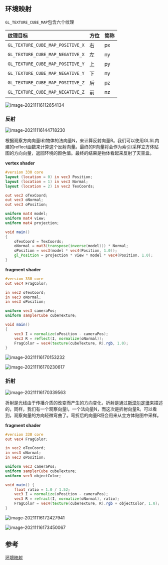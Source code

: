 ## 环境映射

`GL_TEXTURE_CUBE_MAP`包含六个纹理

| 纹理目标                         | 方位 | 简称 |
| :------------------------------- | :--- | :--- |
| `GL_TEXTURE_CUBE_MAP_POSITIVE_X` | 右   | px   |
| `GL_TEXTURE_CUBE_MAP_NEGATIVE_X` | 左   | ny   |
| `GL_TEXTURE_CUBE_MAP_POSITIVE_Y` | 上   | py   |
| `GL_TEXTURE_CUBE_MAP_NEGATIVE_Y` | 下   | ny   |
| `GL_TEXTURE_CUBE_MAP_POSITIVE_Z` | 后   | pz   |
| `GL_TEXTURE_CUBE_MAP_NEGATIVE_Z` | 前   | nz   |

![image-20211116112654134](images/image-20211116112654134.png)

### 反射

![image-20211116144718230](images/image-20211116144718230.png)

根据观察方向向量I和物体的法向量N，来计算反射向量R。我们可以使用GLSL内建的reflect函数来计算这个反射向量。最终的R向量将会作为索引/采样立方体贴图的方向向量，返回环境的颜色值。最终的结果是物体看起来反射了天空盒。

**vertex shader**

```glsl
#version 330 core
layout (location = 0) in vec3 Position;
layout (location = 1) in vec3 Normal;
layout (location = 2) in vec2 TexCoords;

out vec2 oTexCoord;
out vec3 oNormal;
out vec3 oPosition;

uniform mat4 model;
uniform mat4 view;
uniform mat4 projection;

void main()
{
    oTexCoord = TexCoords;
    oNormal = mat3(transpose(inverse(model))) * Normal;
    oPosition = vec3(model * vec4(Position, 1.0));
    gl_Position = projection * view * model * vec4(Position, 1.0);
}
```

**fragment shader**

```glsl
#version 330 core
out vec4 FragColor;

in vec2 oTexCoord;
in vec3 oNormal;
in vec3 oPosition;

uniform vec3 cameraPos;
uniform samplerCube cubeTexture;

void main()
{             
    vec3 I = normalize(oPosition - cameraPos);
    vec3 R = reflect(I, normalize(oNormal));
    FragColor = vec4(texture(cubeTexture, R).rgb, 1.0);
}
```

![image-20211116170153232](images/image-20211116170153232.png)

![image-20211116170230617](images/image-20211116170230617.png)

### 折射

![image-20211116170339563](images/image-20211116170339563.png)

折射是光线由于传播介质的改变而产生的方向变化，折射是通过[斯涅尔定律](https://en.wikipedia.org/wiki/Snell's_law)来描述的，同样，我们有一个观察向量I，一个法向量N，而这次是折射向量R。可以看到，观察向量的方向轻微弯曲了。弯折后的向量R将会用来从立方体贴图中采样。

**fragment shader**

```glsl
#version 330 core
out vec4 FragColor;

in vec2 oTexCoord;
in vec3 oNormal;
in vec3 oPosition;

uniform vec3 cameraPos;
uniform samplerCube cubeTexture;
uniform vec3 objectColor;

void main() {
    float ratio = 1.0 / 1.52;
    vec3 I = normalize(oPosition - cameraPos);
    vec3 R = refract(I, normalize(oNormal), ratio);
    FragColor = vec4(texture(cubeTexture, R).rgb + objectColor, 1.0);
}
```

![image-20211116172427941](images/image-20211116172427941.png)

![image-20211116173450067](images/image-20211116173450067.png)

## 参考

[环境映射](https://learnopengl-cn.github.io/04%20Advanced%20OpenGL/06%20Cubemaps/#_7)
